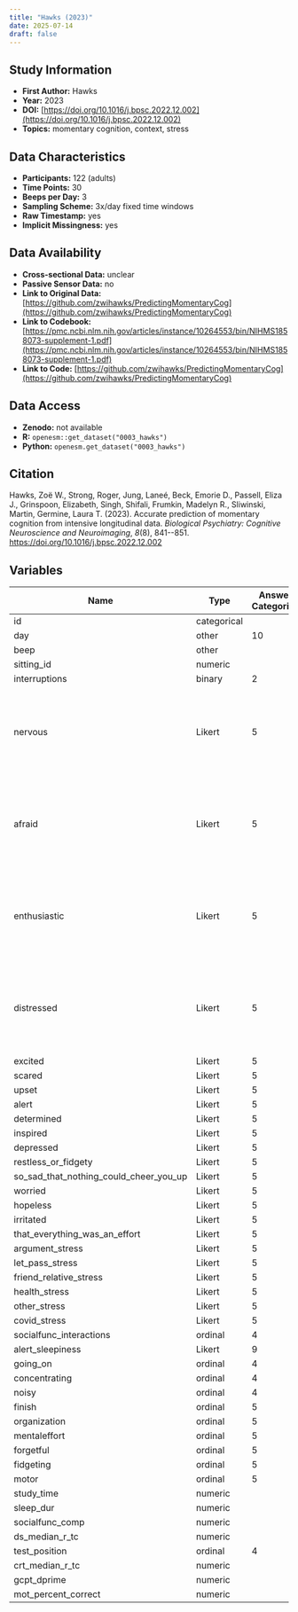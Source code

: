 ```yaml
---
title: "Hawks (2023)"
date: 2025-07-14
draft: false
---
```



## Study Information

- **First Author:** Hawks
- **Year:** 2023
- **DOI:** [https://doi.org/10.1016/j.bpsc.2022.12.002](https://doi.org/10.1016/j.bpsc.2022.12.002)
- **Topics:** momentary cognition, context, stress

## Data Characteristics

- **Participants:** 122 (adults)
- **Time Points:** 30
- **Beeps per Day:** 3
- **Sampling Scheme:** 3x/day fixed time windows
- **Raw Timestamp:** yes
- **Implicit Missingness:** yes

## Data Availability

- **Cross-sectional Data:** unclear
- **Passive Sensor Data:** no
- **Link to Original Data:** [https://github.com/zwihawks/PredictingMomentaryCog](https://github.com/zwihawks/PredictingMomentaryCog)
- **Link to Codebook:** [https://pmc.ncbi.nlm.nih.gov/articles/instance/10264553/bin/NIHMS1858073-supplement-1.pdf](https://pmc.ncbi.nlm.nih.gov/articles/instance/10264553/bin/NIHMS1858073-supplement-1.pdf)
- **Link to Code:** [https://github.com/zwihawks/PredictingMomentaryCog](https://github.com/zwihawks/PredictingMomentaryCog)

## Data Access

- **Zenodo:** not available
- **R:** `openesm::get_dataset("0003_hawks")`
- **Python:** `openesm.get_dataset("0003_hawks")`



## Citation

Hawks, Zoë W., Strong, Roger, Jung, Laneé, Beck, Emorie D., Passell, Eliza J., Grinspoon, Elizabeth, Singh, Shifali, Frumkin, Madelyn R., Sliwinski, Martin, Germine, Laura T. (2023). Accurate prediction of momentary cognition from intensive longitudinal data. *Biological Psychiatry: Cognitive Neuroscience and Neuroimaging*, *8*(8), 841--851. https://doi.org/10.1016/j.bpsc.2022.12.002



## Variables

| Name | Type | Answer Categories | Wording | Labels | Transformation | Source | Assessment Type | Construct | Comments |
|------|------|------------------|---------|--------|----------------|--------|----------------|----------|----------|
| id | categorical |  |  |  |  |  |  |  |  |
| day | other | 10 |  |  |  |  |  |  |  |
| beep | other |  |  |  |  |  |  |  |  |
| sitting_id | numeric |  |  |  |  |  |  |  |  |
| interruptions | binary | 2 |  |  |  |  |  |  |  |
| nervous | Likert | 5 | Indicate to what extent you felt this way right<br>before you started this survey: Nervous. |  |  |  |  |  |  |
| afraid | Likert | 5 | Indicate to what extent you felt this way right<br>before you started this survey: Afraid |  |  |  |  |  |  |
| enthusiastic | Likert | 5 | Indicate to what extent you felt this way right<br>before you started this survey: Enthusiastic |  |  |  |  |  |  |
| distressed | Likert | 5 | Indicate to what extent you felt this way right<br>before you started this survey: Distressed |  |  |  |  |  |  |
| excited | Likert | 5 |  |  |  |  |  |  |  |
| scared | Likert | 5 |  |  |  |  |  |  |  |
| upset | Likert | 5 |  |  |  |  |  |  |  |
| alert | Likert | 5 |  |  |  |  |  |  |  |
| determined | Likert | 5 |  |  |  |  |  |  |  |
| inspired | Likert | 5 |  |  |  |  |  |  |  |
| depressed | Likert | 5 |  |  |  |  |  |  |  |
| restless_or_fidgety | Likert | 5 |  |  |  |  |  |  |  |
| so_sad_that_nothing_could_cheer_you_up | Likert | 5 |  |  |  |  |  |  |  |
| worried | Likert | 5 |  |  |  |  |  |  |  |
| hopeless | Likert | 5 |  |  |  |  |  |  |  |
| irritated | Likert | 5 |  |  |  |  |  |  |  |
| that_everything_was_an_effort | Likert | 5 |  |  |  |  |  |  |  |
| argument_stress | Likert | 5 |  |  |  |  |  |  |  |
| let_pass_stress | Likert | 5 |  |  |  |  |  |  |  |
| friend_relative_stress | Likert | 5 |  |  |  |  |  |  |  |
| health_stress | Likert | 5 |  |  |  |  |  |  |  |
| other_stress | Likert | 5 |  |  |  |  |  |  |  |
| covid_stress | Likert | 5 |  |  |  |  |  |  |  |
| socialfunc_interactions | ordinal | 4 |  |  |  |  |  |  |  |
| alert_sleepiness | Likert | 9 |  |  |  |  |  |  |  |
| going_on | ordinal | 4 |  |  |  |  |  |  |  |
| concentrating | ordinal | 4 |  |  |  |  |  |  |  |
| noisy | ordinal | 4 |  |  |  |  |  |  |  |
| finish | ordinal | 5 |  |  |  |  |  |  |  |
| organization | ordinal | 5 |  |  |  |  |  |  |  |
| mentaleffort | ordinal | 5 |  |  |  |  |  |  |  |
| forgetful | ordinal | 5 |  |  |  |  |  |  |  |
| fidgeting | ordinal | 5 |  |  |  |  |  |  |  |
| motor | ordinal | 5 |  |  |  |  |  |  |  |
| study_time | numeric |  |  |  |  |  |  |  |  |
| sleep_dur | numeric |  |  |  |  |  |  |  |  |
| socialfunc_comp | numeric |  |  |  |  |  |  |  |  |
| ds_median_r_tc | numeric |  |  |  |  |  |  |  |  |
| test_position | ordinal | 4 |  |  |  |  |  |  |  |
| crt_median_r_tc | numeric |  |  |  |  |  |  |  |  |
| gcpt_dprime | numeric |  |  |  |  |  |  |  |  |
| mot_percent_correct | numeric |  |  |  |  |  |  |  |  |
